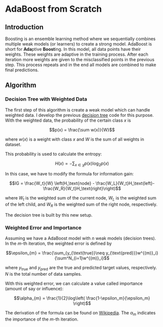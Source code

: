 # AdaBoost from Scratch
## Introduction
Boosting is an ensemble learning method where we sequentially combines multiple weak models (or learners) to create a strong model.
AdaBoost is short for **Ada**ptive **Boost**ing. 
In this model, all data points have their weights. 
These weights are adaptive in the training process. 
After each iteration more weights are given to the misclassified points in the previous step. 
This process repeats and in the end all models are combined to make final predictions.

## Algorithm
### Decision Tree with Weighted Data
The first step of this algorithm is create a weak model which can handle weighted data. 
I develop the previous [decision tree](https://github.com/zjzhao1002/Machine-Learning-from-Scratch/tree/main/Decision_Tree) code for this purpose. 
With the weighted data, the probability of the certain class $x$ is 
```math
p(x) = \frac{\sum w(x)}{W}
```
where $w(x)$ is a weight with class $x$ and $W$ is the sum of all weights in dataset.

This probability is used to calculate the entropy:
```math
H(x) = -\sum_{x\in \chi}p(x)\log_2p(x)
```
In this case, we have to modify the formula for information gain:
```math
IG = \frac{W_t}{W} \left(H_\text{node} - \frac{W_L}{W_t}H_\text{left}-\frac{W_R}{W_t}H_\text{right}\right)
```
where $W_t$ is the weighted sum of the current node, $W_L$ is the weighted sum of the left child, 
and $W_R$ is the weighted sum of the right node, respectively.

The decision tree is built by this new setup.

### Weighted Error and Importance
Assuming we have a AdaBoost model with $n$ weak models (decision trees). 
In the $m$-th iteration, the weighted error is defined by 
```math
\epsilon_{m} = \frac{\sum_{y_{\text{true}}\neq y_{\text{pred}}}w^{(m)}_i}{\sum^N_{i=1}w^{(m)}_i}
```
where $y_{\text{true}}$ and $y_{\text{pred}}$ are the true and predicted target values, respectively. 
$N$ is the total number of data samples. 

With this weighted error, we can calculate a value called importance (amount of say or influence):
```math
\alpha_{m} = \frac{1}{2}\log\left( \frac{1-\epsilon_m}{\epsilon_m} \right)
```
The derivation of the formula can be found on [Wikipedia](https://en.wikipedia.org/wiki/AdaBoost).
The $\alpha_{m}$ indicates the importance of the $m$-th iteration. 
